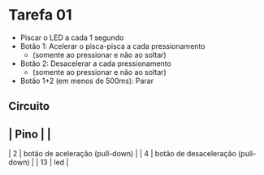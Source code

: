 # Tarefa 01

- Piscar o LED a cada 1 segundo
- Botão 1: Acelerar o pisca-pisca a cada pressionamento
	- (somente ao pressionar e não ao soltar)
- Botão 2: Desacelerar a cada pressionamento
	- (somente ao pressionar e não ao soltar)
- Botão 1+2 (em menos de 500ms): Parar

## Circuito

| Pino | |
----------
| 2    | botão de aceleração (pull-down) |
| 4    | botão de desaceleração (pull-down) |
| 13   | led |
